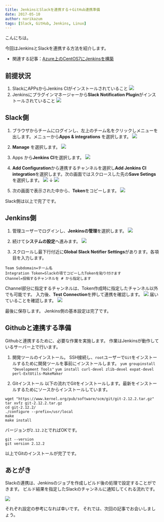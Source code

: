 ```yaml
---
title: JenkinsとSlackを連携する＋GitHub連携準備
date: 2017-05-10
author: norikazum
tags: [Slack, GitHub, Jenkins, Linux]
---
```


こんにちは。

今回はJenkinsとSlackを連携する方法を紹介します。

* 関連する記事：[Azure上のCentOS7にJenkinsを構築](https://mseeeen.msen.jp/jenkins-on-centos7-on-microsoft-azure)

## 前提状況

1. SlackにAPPsからJenkins CIがインストールされていること
![](images/link-jenkins-and-slack-1.png)
1. Jenkinsにプラグインマネージャーから**Slack Notification Plugin**がインストールされていること
![](images/link-jenkins-and-slack-2.png)

## Slack側

1. ブラウザからチームにログインし、左上のチーム名をクリックしメニューを出します。メニューから**Apps & integrations** を選択します。
![](images/link-jenkins-and-slack-3.png)

1. **Manage** を選択します。
![](images/link-jenkins-and-slack-4.png)

1. Apps から**Jenkins CI**を選択します。
![](images/link-jenkins-and-slack-5.png)

1. **Add Configuration**から連携するチャンネルを選択し**Add Jenkins CI integration**を選択します。次の画面ではスクロースした先の**Save Setings**を選択します。
![](images/link-jenkins-and-slack-6.png)
↓
![](images/link-jenkins-and-slack-7.png)

1. 次の画面で表示された中から、**Token**をコピーします。
![](images/link-jenkins-and-slack-8.png)

Slack側は以上で完了です。

## Jenkins側

1. 管理ユーザーでログインし、**Jenkinsの管理**を選択します。
![](images/link-jenkins-and-slack-9.png)

1. 続けて**システムの設定**へ進みます。
![](images/link-jenkins-and-slack-10.png)

1. スクロールし最下行付近に**Global Slack Notifier Settings**があります。各項目を入力します。
 ```
Team Subdomain=チーム名
Integration Token=Slackの項でコピーしたTokenを貼り付けます
Channel=投稿するチャンネルを # から指定します
 ```
Channel部分に指定するチャンネルは、Token作成時に指定したチャンネル以外でも可能です。
入力後、**Test Connection**を押して連携を確認します。
![](images/link-jenkins-and-slack-11.png)
届いていることを確認します。
![](images/link-jenkins-and-slack-12.png)

最後に保存します。
Jenkins側の基本設定は完了です。

## Githubと連携する準備

Githubと連携するために、必要な作業を実施します。
作業はJenkinsが動作しているサーバー上で行います。

1. 開発ツールのインストール。
SSH接続し、`root`ユーザーで`Git`をインストールするために開発ツールを事前にインストールします。
`yum groupinstall "Development Tools"`
`yum install curl-devel zlib-devel expat-devel perl-ExtUtils-MakeMaker`

1. Gitインストール
以下の流れでGitをインストールします。最新をインストールするためにソースからインストールしています。
 ```
wget "https://www.kernel.org/pub/software/scm/git/git-2.12.2.tar.gz"
tar xvfz git-2.12.2.tar.gz
cd git-2.12.2/
./configure --prefix=/usr/local
make
make install
 ```
バージョンが`2.12.2`とでればOKです。
 ```
git --version
git version 2.12.2
 ```

以上でGitのインストールが完了です。

## あとがき

Slackの連携は、Jenkinsのジョブを作成しビルド後の処理で設定することができます。
ビルド結果を指定したSlackのチャンネルに通知してくれる流れです。

![](images/link-jenkins-and-slack-13.png)

それぞれ設定の参考になれば幸いです。
それでは、次回の記事でお会いしましょう。